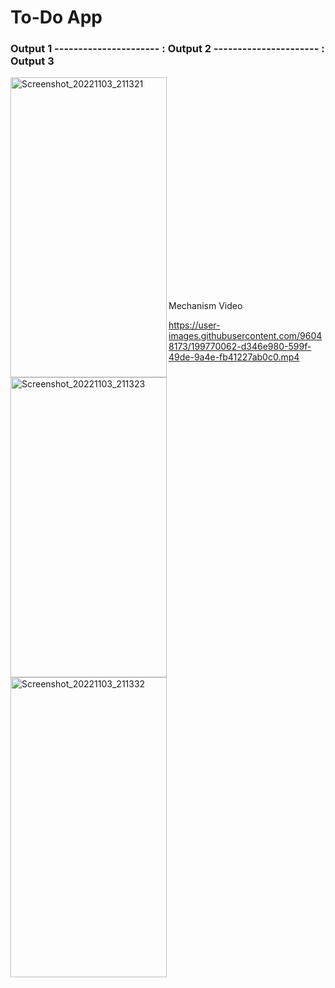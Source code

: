 # To-Do App


### Output 1 ---------------------- : Output 2  ---------------------- : Output 3                 


<p float="left">
  <img align="left" src="https://user-images.githubusercontent.com/96048173/199769670-cfe89e47-b39b-4393-89e7-34171e335f6d.jpg" alt="Screenshot_20221103_211321" width=250 height=480/>
  
  <img align="left" src="https://user-images.githubusercontent.com/96048173/199769683-5890ef46-c4cf-4af7-9cbd-938d7e907a69.jpg" alt="Screenshot_20221103_211323" width=250 height=480/>
  
  <img align="left" src="https://user-images.githubusercontent.com/96048173/199769695-e0ac8114-f506-4d57-916e-391b58e8a12c.jpg" alt="Screenshot_20221103_211332" width=250 height=480/>
  </br></br></br></br></br></br></br></br></br></br></br></br></br></br></br></br></br></br></br></br></br>
 Mechanism Video
  
https://user-images.githubusercontent.com/96048173/199770062-d346e980-599f-49de-9a4e-fb41227ab0c0.mp4
  
</p>







